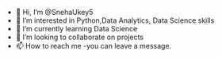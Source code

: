 - 👋 Hi, I’m @SnehaUkey5
- 👀 I’m interested in Python,Data Analytics, Data Science skills
- 🌱 I’m currently learning Data Science
- 💞️ I’m looking to collaborate on projects
- 📫 How to reach me -you can leave a message.

<!---
SnehaUkey5/SnehaUkey5 is a ✨ special ✨ repository because its `README.md` (this file) appears on your GitHub profile.
You can click the Preview link to take a look at your changes.
--->
